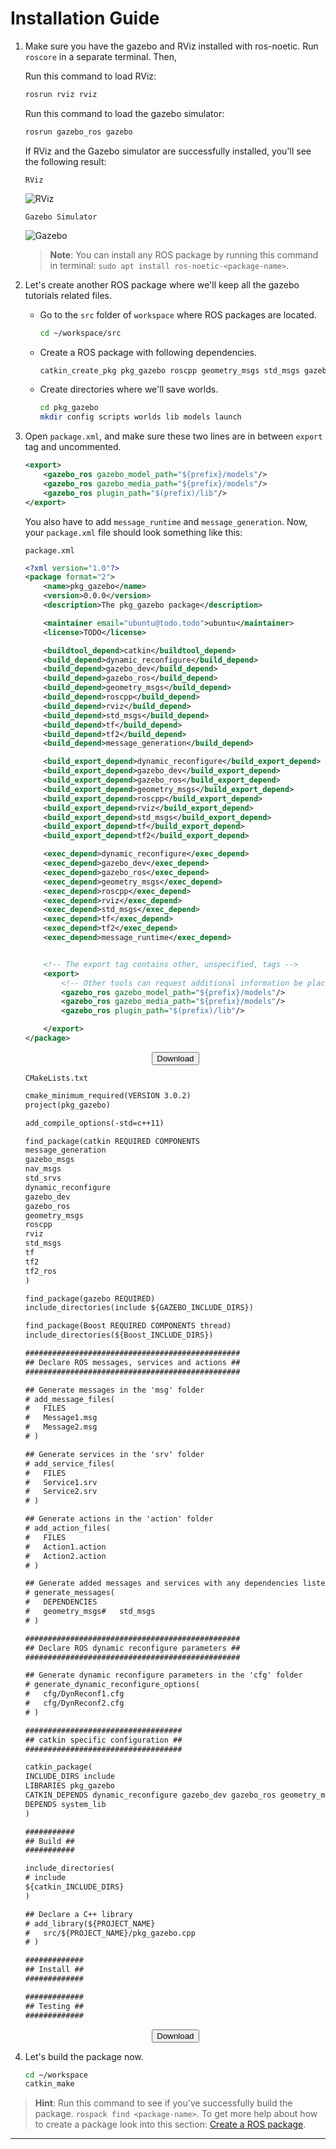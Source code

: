 # Installation Guide

1. Make sure you have the gazebo and RViz installed with ros-noetic. Run `roscore` in a separate terminal. Then,

    Run this command to load RViz:

    ```bash
    rosrun rviz rviz
    ```

    Run this command to load the gazebo simulator:

    ```bash
    rosrun gazebo_ros gazebo
    ```

    If RViz and the Gazebo simulator are successfully installed, you'll see the following result:

    `RViz`

    ![RViz](rviz.png)

    `Gazebo Simulator`

    ![Gazebo](gazebo.png)

    > **Note**: You can install any ROS package by running this command in terminal: `sudo apt install ros-noetic-<package-name>`.

1. Let's create another ROS package where we'll keep all the gazebo tutorials related files.

    - Go to the `src` folder of `workspace` where ROS packages are located.
        ```bash
        cd ~/workspace/src
        ```

    - Create a ROS package with following dependencies.
        ```bash
        catkin_create_pkg pkg_gazebo roscpp geometry_msgs std_msgs gazebo_ros gazebo_dev tf tf2 dynamic_reconfigure rviz
        ```

    - Create directories where we'll save worlds.

        ```bash
        cd pkg_gazebo
        mkdir config scripts worlds lib models launch
        ```

1. Open `package.xml`, and make sure these two lines are in between `export` tag and uncommented.
    ```xml
    <export>
        <gazebo_ros gazebo_model_path="${prefix}/models"/>
        <gazebo_ros gazebo_media_path="${prefix}/models"/>
        <gazebo_ros plugin_path="$(prefix)/lib"/>
    </export>
    ```

    You also have to add `message_runtime` and `message_generation`. Now, your `package.xml` file should look something like this:

    `package.xml`

    ```xml
    <?xml version="1.0"?>
    <package format="2">
        <name>pkg_gazebo</name>
        <version>0.0.0</version>
        <description>The pkg_gazebo package</description>

        <maintainer email="ubuntu@todo.todo">ubuntu</maintainer>
        <license>TODO</license>

        <buildtool_depend>catkin</buildtool_depend>
        <build_depend>dynamic_reconfigure</build_depend>
        <build_depend>gazebo_dev</build_depend>
        <build_depend>gazebo_ros</build_depend>
        <build_depend>geometry_msgs</build_depend>
        <build_depend>roscpp</build_depend>
        <build_depend>rviz</build_depend>
        <build_depend>std_msgs</build_depend>
        <build_depend>tf</build_depend>
        <build_depend>tf2</build_depend>
        <build_depend>message_generation</build_depend>

        <build_export_depend>dynamic_reconfigure</build_export_depend>
        <build_export_depend>gazebo_dev</build_export_depend>
        <build_export_depend>gazebo_ros</build_export_depend>
        <build_export_depend>geometry_msgs</build_export_depend>
        <build_export_depend>roscpp</build_export_depend>
        <build_export_depend>rviz</build_export_depend>
        <build_export_depend>std_msgs</build_export_depend>
        <build_export_depend>tf</build_export_depend>
        <build_export_depend>tf2</build_export_depend>

        <exec_depend>dynamic_reconfigure</exec_depend>
        <exec_depend>gazebo_dev</exec_depend>
        <exec_depend>gazebo_ros</exec_depend>
        <exec_depend>geometry_msgs</exec_depend>
        <exec_depend>roscpp</exec_depend>
        <exec_depend>rviz</exec_depend>
        <exec_depend>std_msgs</exec_depend>
        <exec_depend>tf</exec_depend>
        <exec_depend>tf2</exec_depend>
        <exec_depend>message_runtime</exec_depend>


        <!-- The export tag contains other, unspecified, tags -->
        <export>
            <!-- Other tools can request additional information be placed here -->
            <gazebo_ros gazebo_model_path="${prefix}/models"/>
            <gazebo_ros gazebo_media_path="${prefix}/models"/>
            <gazebo_ros plugin_path="$(prefix)/lib"/>

        </export>
    </package>
    ```

    <center><a href="package.xml" download><button>Download</button></a></center>

    `CMakeLists.txt`

    ```txt
    cmake_minimum_required(VERSION 3.0.2)
    project(pkg_gazebo)

    add_compile_options(-std=c++11)

    find_package(catkin REQUIRED COMPONENTS
    message_generation
    gazebo_msgs
    nav_msgs
    std_srvs
    dynamic_reconfigure
    gazebo_dev
    gazebo_ros
    geometry_msgs
    roscpp
    rviz
    std_msgs
    tf
    tf2
    tf2_ros
    )

    find_package(gazebo REQUIRED)
    include_directories(include ${GAZEBO_INCLUDE_DIRS})

    find_package(Boost REQUIRED COMPONENTS thread)
    include_directories(${Boost_INCLUDE_DIRS})

    ################################################
    ## Declare ROS messages, services and actions ##
    ################################################

    ## Generate messages in the 'msg' folder
    # add_message_files(
    #   FILES
    #   Message1.msg
    #   Message2.msg
    # )

    ## Generate services in the 'srv' folder
    # add_service_files(
    #   FILES
    #   Service1.srv
    #   Service2.srv
    # )

    ## Generate actions in the 'action' folder
    # add_action_files(
    #   FILES
    #   Action1.action
    #   Action2.action
    # )

    ## Generate added messages and services with any dependencies listed here
    # generate_messages(
    #   DEPENDENCIES
    #   geometry_msgs#   std_msgs
    # )

    ################################################
    ## Declare ROS dynamic reconfigure parameters ##
    ################################################

    ## Generate dynamic reconfigure parameters in the 'cfg' folder
    # generate_dynamic_reconfigure_options(
    #   cfg/DynReconf1.cfg
    #   cfg/DynReconf2.cfg
    # )

    ###################################
    ## catkin specific configuration ##
    ###################################

    catkin_package(
    INCLUDE_DIRS include
    LIBRARIES pkg_gazebo
    CATKIN_DEPENDS dynamic_reconfigure gazebo_dev gazebo_ros geometry_msgs roscpp rviz std_msgs tf tf2
    DEPENDS system_lib
    )

    ###########
    ## Build ##
    ###########

    include_directories(
    # include
    ${catkin_INCLUDE_DIRS}
    )

    ## Declare a C++ library
    # add_library(${PROJECT_NAME}
    #   src/${PROJECT_NAME}/pkg_gazebo.cpp
    # )

    #############
    ## Install ##
    #############

    #############
    ## Testing ##
    #############
    ```

    <center><a href="CMakeLists.txt" download><button>Download</button></a></center>

1. Let's build the package now.

    ```bash
    cd ~/workspace
    catkin_make
    ```

> **Hint**: Run this command to see if you've successfully build the package. `rospack find <package-name>`. To get more help about how to create a package look into this section: [Create a ROS package](../ROS_Basics_with_Turtlesim/ROS_Package/create_a_ros_package.html#create-a-ros-package).

---
